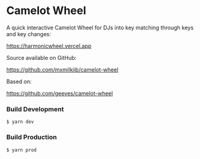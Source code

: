 # Camelot Wheel

A quick interactive Camelot Wheel for DJs into key matching through keys and key changes:

https://harmonicwheel.vercel.app

Source available on GitHub:

https://github.com/mxmilkiib/camelot-wheel

Based on:

https://github.com/geeves/camelot-wheel

### Build Development

    $ yarn dev


### Build Production

    $ yarn prod


[comment]: <> (### Lint)

[comment]: <> (    $ yarn lint)

